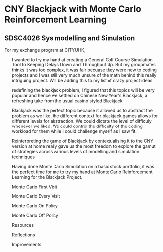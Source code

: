 <h1>CNY Blackjack with Monte Carlo Reinforcement Learning</h1>
<h2>SDSC4026 Sys modelling and Simulation</h2>

For my exchange program at CITYUHK,
<ul>I wanted to try my hand at creating a General Golf Course Simulation Tool to Keeping Delays Down and Throughput Up. But my groupmates thinks it was too complex, it was fair becuase they were new to coding projects and I was still very much unsure of the math behind this really intriguing project. Will be adding this to my list of crazy project ideas</ul>
<ul>redefining the blackjack problem, I figured that this topics will be very popular and hence we settled on Chinese New Year's Blackjack, a refreshing take from the usual casino styled Blackjack</ul>
<ul>Blackjack was the perfect topic because it allowed us to abstract the problem as we like, the different context for blackjack games allows for different levels for abstraction. We could dictate the level of difficuly whenever we liked. We could control the difficulty of the coding workload for them while I could challenge myself as I saw fit.</ul>
<ul>Reinterpreting the game of Blackjack by contextualising it to the CNY version at home really gave us the most freedom to explore the gamut of strategies across various levels of modelling and simulation techniques</ul>
<ul>Having done Monte Carlo Simulation on a basic stock portfolio, it was the perfect time for me to try my hand at Monte Carlo Reinforcement Learning for the Blackjack Project.</ul>

<ul>Monte Carlo First Visit</ul>
<ul>Monte Carlo Every Visit</ul>
<ul>Monte Carlo On Policy</ul>
<ul>Monte Carlo Off Policy</ul>

<ul>Resources</ul>

<ul>Reflections</ul>

<ul>Improvements</ul>
